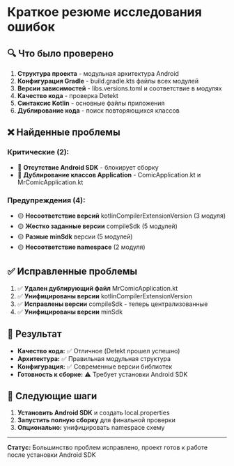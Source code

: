 # Краткое резюме исследования ошибок

## 🔍 Что было проверено

1. **Структура проекта** - модульная архитектура Android
2. **Конфигурация Gradle** - build.gradle.kts файлы всех модулей
3. **Версии зависимостей** - libs.versions.toml и соответствие в модулях
4. **Качество кода** - проверка Detekt
5. **Синтаксис Kotlin** - основные файлы приложения
6. **Дублирование кода** - поиск повторяющихся классов

## ❌ Найденные проблемы

### Критические (2):
- 🔴 **Отсутствие Android SDK** - блокирует сборку
- 🔴 **Дублирование классов Application** - ComicApplication.kt и MrComicApplication.kt

### Предупреждения (4):
- 🟡 **Несоответствие версий** kotlinCompilerExtensionVersion (3 модуля)
- 🟡 **Жестко заданные версии** compileSdk (5 модулей)
- 🟡 **Разные minSdk** версии (5 модулей)
- 🟡 **Несоответствие namespace** (2 модуля)

## ✅ Исправленные проблемы

1. ✅ **Удален дублирующий файл** MrComicApplication.kt
2. ✅ **Унифицированы версии** kotlinCompilerExtensionVersion
3. ✅ **Исправлены версии** compileSdk - теперь централизованные
4. ✅ **Унифицированы версии** minSdk

## 🎯 Результат

- **Качество кода:** ✅ Отличное (Detekt прошел успешно)
- **Архитектура:** ✅ Правильная модульная структура
- **Конфигурация:** ✅ Современные версии библиотек
- **Готовность к сборке:** ⚠️ Требует установки Android SDK

## 🚀 Следующие шаги

1. **Установить Android SDK** и создать local.properties
2. **Запустить полную сборку** для финальной проверки
3. **Опционально:** унифицировать namespace схему

---
**Статус:** Большинство проблем исправлено, проект готов к работе после установки Android SDK